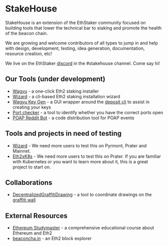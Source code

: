 # StakeHouse

StakeHouse is an extension of the EthStaker community focused on building tools that lower the technical bar to staking and promote the health of the beacon chain.

We are growing and welcome contributors of all types to jump in and help with design, development, testing, idea generation, documentation, resource creation, etc!

We live on the EthStaker [discord](https://invite.gg/ethstaker) in the #stakehouse channel.  Come say hi!

## Our Tools (under development)

 - [Wagyu](https://github.com/stake-house/wagyu) - a one-click Eth2 staking installer
 - [Wizard](https://github.com/stake-house/eth2-validator-wizard) - a cli-based Eth2 staking installation wizard
 - [Wagyu Key Gen](https://github.com/stake-house/wagyu-key-gen) - a GUI wrapper around the [deposit cli](https://github.com/ethereum/eth2.0-deposit-cli) to assist in creating your keys
 - [Port checker](https://github.com/stake-house/eth2-client-port-checker) - a tool to identify whether you have the correct ports open
 - [POAP Reddit Bot](https://github.com/stake-house/poap-reddit-bot) - a code distribution tool for POAP events

## Tools and projects in need of testing

- [Wizard](https://github.com/stake-house/eth2-validator-wizard) - We need more users to test this on Pyrmont, Prater and Mainnet.
- [Eth2xK8s](https://github.com/lumostone/eth2xk8s) - We need more users to test this on Prater. If you are familiar with Kubernetes or you want to learn more about it, this is a great project to start on.

## Collaborations
 - [DecentralizedGraffitiDrawing](https://github.com/RomiRand/DecentralizedGraffitiDrawing) - a tool to coordinate drawings on the [graffiti wall](https://www.beaconcha.in/graffitiwall)

## External Resources
 - [Ethereum Studymaster](https://ethereumstudymaster.com/) - a comprehensive educational course about Ethereum and Eth2
 - [beaconcha.in](https://www.beaconcha.in/) - an Eth2 block explorer

